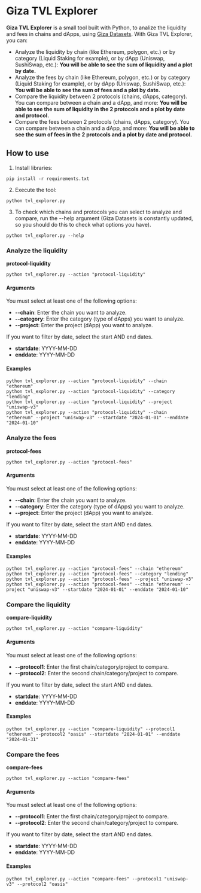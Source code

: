 # Giza TVL Explorer

**Giza TVL Explorer** is a small tool built with Python, to analize the liquidity and fees in chains and dApps, using [Giza Datasets](https://datasets.gizatech.xyz/).
With Giza TVL Explorer, you can:
- Analyze the liquidity by chain (like Ethereum, polygon, etc.) or by category (Liquid Staking for example), or by dApp (Uniswap, SushiSwap, etc.): **You will be able to see the sum of liquidity and a plot by date.**
- Analyze the fees by chain (like Ethereum, polygon, etc.) or by category (Liquid Staking for example), or by dApp (Uniswap, SushiSwap, etc.): **You will be able to see the sum of fees and a plot by date.**
- Compare the liquidity between 2 protocols (chains, dApps, category). You can compare between a chain and a dApp, and more: **You will be able to see the sum of liquidity in the 2 protocols and a plot by date and protocol.**
- Compare the fees between 2 protocols (chains, dApps, category). You can compare between a chain and a dApp, and more: **You will be able to see the sum of fees in the 2 protocols and a plot by date and protocol.**

## How to use

1. Install libraries:
```
pip install -r requirements.txt
```

2. Execute the tool:
```
python tvl_explorer.py
```

3. To check which chains and protocols you can select to analyze and compare, run the --help argument (Giza Datasets is constantly updated, so you should do this to check what options you have).
```
python tvl_explorer.py --help
```

### Analyze the liquidity

**protocol-liquidity**
```
python tvl_explorer.py --action "protocol-liquidity"
```

#### Arguments
You must select at least one of the following options:
- **--chain**: Enter the chain you want to analyze.
- **--category**: Enter the category (type of dApps) you want to analyze.
- **--project**: Enter the project (dApp) you want to analyze.

If you want to filter by date, select the start AND end dates.
- **startdate**: YYYY-MM-DD
- **enddate**: YYYY-MM-DD

#### Examples
```
python tvl_explorer.py --action "protocol-liquidity" --chain "ethereum"
python tvl_explorer.py --action "protocol-liquidity" --category "lending"
python tvl_explorer.py --action "protocol-liquidity" --project "uniswap-v3"
python tvl_explorer.py --action "protocol-liquidity" --chain "ethereum" --project "uniswap-v3" --startdate "2024-01-01" --enddate "2024-01-10"
```

### Analyze the fees

**protocol-fees**
```
python tvl_explorer.py --action "protocol-fees"
```

#### Arguments
You must select at least one of the following options:
- **--chain**: Enter the chain you want to analyze.
- **--category**: Enter the category (type of dApps) you want to analyze.
- **--project**: Enter the project (dApp) you want to analyze.

If you want to filter by date, select the start AND end dates.
- **startdate**: YYYY-MM-DD
- **enddate**: YYYY-MM-DD

#### Examples
```
python tvl_explorer.py --action "protocol-fees" --chain "ethereum"
python tvl_explorer.py --action "protocol-fees" --category "lending"
python tvl_explorer.py --action "protocol-fees" --project "uniswap-v3"
python tvl_explorer.py --action "protocol-fees" --chain "ethereum" --project "uniswap-v3" --startdate "2024-01-01" --enddate "2024-01-10"
```


### Compare the liquidity
**compare-liquidity**
```
python tvl_explorer.py --action "compare-liquidity"
```

#### Arguments
You must select at least one of the following options:
- **--protocol1**: Enter the first chain/category/project to compare.
- **--protocol2**: Enter the second chain/category/project to compare.

If you want to filter by date, select the start AND end dates.
- **startdate**: YYYY-MM-DD
- **enddate**: YYYY-MM-DD

#### Examples
```
python tvl_explorer.py --action "compare-liquidity" --protocol1 "ethereum" --protocol2 "oasis" --startdate "2024-01-01" --enddate "2024-01-31"
```

### Compare the fees
**compare-fees**
```
python tvl_explorer.py --action "compare-fees"
```

#### Arguments
You must select at least one of the following options:
- **--protocol1**: Enter the first chain/category/project to compare.
- **--protocol2**: Enter the second chain/category/project to compare.

If you want to filter by date, select the start AND end dates.
- **startdate**: YYYY-MM-DD
- **enddate**: YYYY-MM-DD

#### Examples
```
python tvl_explorer.py --action "compare-fees" --protocol1 "uniswap-v3" --protocol2 "oasis"
```

